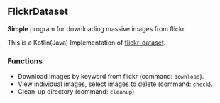 ## FlickrDataset

**Simple** program for downloading massive images from flickr.

This is a Kotlin(Java) Implementation of [flickr-dataset](https://github.com/rubycho/flickr-dataset).

### Functions

- Download images by keyword from flickr (command: `download`).
- View individual images, select images to delete (command: `check`).
- Clean-up directory (command: `cleanup`)
